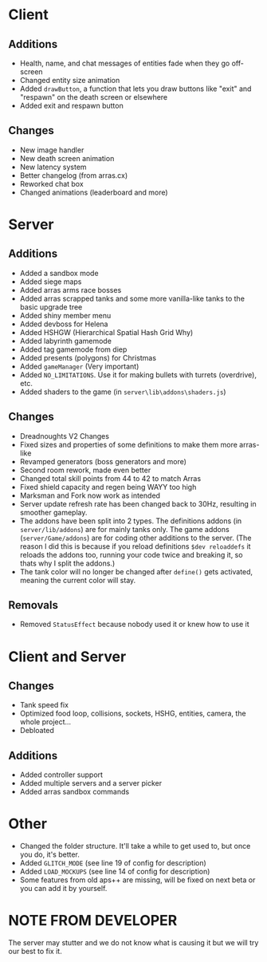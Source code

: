 # Client
## Additions
- Health, name, and chat messages of entities fade when they go off-screen
- Changed entity size animation
- Added `drawButton`, a function that lets you draw buttons like "exit" and "respawn" on the death screen or elsewhere
- Added exit and respawn button
## Changes
- New image handler
- New death screen animation
- New latency system
- Better changelog (from arras.cx)
- Reworked chat box
- Changed animations (leaderboard and more)

# Server
## Additions
- Added a sandbox mode
- Added siege maps
- Added arras arms race bosses
- Added arras scrapped tanks and some more vanilla-like tanks to the basic upgrade tree
- Added shiny member menu
- Added devboss for Helena
- Added HSHGW (Hierarchical Spatial Hash Grid Why)
- Added labyrinth gamemode
- Added tag gamemode from diep
- Added presents (polygons) for Christmas
- Added `gameManager` (Very important)
- Added `NO_LIMITATIONS`. Use it for making bullets with turrets (overdrive), etc.
- Added shaders to the game (in `server\lib\addons\shaders.js`)
## Changes
- Dreadnoughts V2 Changes
- Fixed sizes and properties of some definitions to make them more arras-like
- Revamped generators (boss generators and more)
- Second room rework, made even better
- Changed total skill points from 44 to 42 to match Arras
- Fixed shield capacity and regen being WAYY too high
- Marksman and Fork now work as intended
- Server update refresh rate has been changed back to 30Hz, resulting in smoother gameplay.
- The addons have been split into 2 types. The definitions addons (in `server/lib/addons`) are for mainly tanks only. The game addons (`server/Game/addons`) are for coding other additions to the server. (The reason I did this is because if you reload definitions `$dev reloaddefs` it reloads the addons too, running your code twice and breaking it, so thats why I split the addons.)
- The tank color will no longer be changed after `define()` gets activated, meaning the current color will stay. 
## Removals
- Removed `StatusEffect` because nobody used it or knew how to use it

# Client and Server
## Changes
- Tank speed fix
- Optimized food loop, collisions, sockets, HSHG, entities, camera, the whole project...
- Debloated
## Additions
- Added controller support
- Added multiple servers and a server picker
- Added arras sandbox commands

# Other
- Changed the folder structure. It'll take a while to get used to, but once you do, it's better.
- Added `GLITCH_MODE` (see line 19 of config for description)
- Added `LOAD_MOCKUPS` (see line 14 of config for description)
- Some features from old aps++ are missing, will be fixed on next beta or you can add it by yourself.

# NOTE FROM DEVELOPER

The server may stutter and we do not know what is causing it but we will try our best to fix it.
